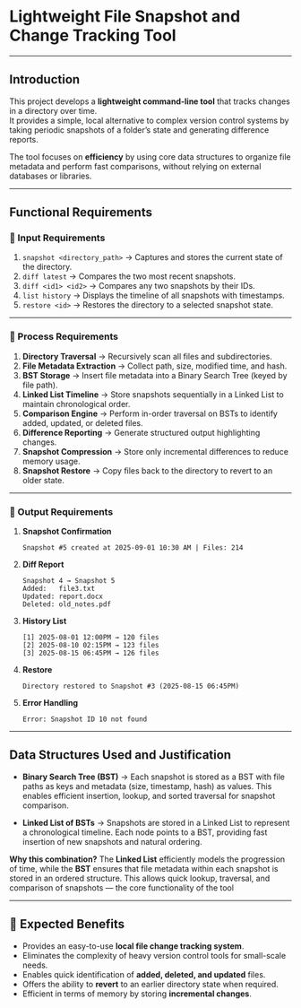 #  Lightweight File Snapshot and Change Tracking Tool

---

##  Introduction
This project develops a **lightweight command-line tool** that tracks changes in a directory over time.  
It provides a simple, local alternative to complex version control systems by taking periodic snapshots of a folder’s state and generating difference reports.

The tool focuses on **efficiency** by using core data structures to organize file metadata and perform fast comparisons, without relying on external databases or libraries.

---

##  Functional Requirements

### 🔹 Input Requirements
1. `snapshot <directory_path>` → Captures and stores the current state of the directory.
2. `diff latest` → Compares the two most recent snapshots.
3. `diff <id1> <id2>` → Compares any two snapshots by their IDs.
4. `list history` → Displays the timeline of all snapshots with timestamps.
5. `restore <id>` → Restores the directory to a selected snapshot state.

---

### 🔹 Process Requirements
1. **Directory Traversal** → Recursively scan all files and subdirectories.
2. **File Metadata Extraction** → Collect path, size, modified time, and hash.
3. **BST Storage** → Insert file metadata into a Binary Search Tree (keyed by file path).
4. **Linked List Timeline** → Store snapshots sequentially in a Linked List to maintain chronological order.
5. **Comparison Engine** → Perform in-order traversal on BSTs to identify added, updated, or deleted files.
6. **Difference Reporting** → Generate structured output highlighting changes.
7. **Snapshot Compression** → Store only incremental differences to reduce memory usage.
8. **Snapshot Restore** → Copy files back to the directory to revert to an older state.

---

### 🔹 Output Requirements
1. **Snapshot Confirmation**
   ```text
   Snapshot #5 created at 2025-09-01 10:30 AM | Files: 214
   ```
   
2. **Diff Report**
    ```text
    Snapshot 4 → Snapshot 5
    Added:   file3.txt
    Updated: report.docx
    Deleted: old_notes.pdf
   ```
3. **History List**
   ```text
   [1] 2025-08-01 12:00PM → 120 files
   [2] 2025-08-10 02:15PM → 123 files
   [3] 2025-08-15 06:45PM → 126 files
   ```
   
4. **Restore**
    ```text
   Directory restored to Snapshot #3 (2025-08-15 06:45PM)
    ```
   
5. **Error Handling**
   ```text
   Error: Snapshot ID 10 not found
    ```


---




##  Data Structures Used and Justification

* **Binary Search Tree (BST)** →
  Each snapshot is stored as a BST with file paths as keys and metadata (size, timestamp, hash) as values.
  This enables efficient insertion, lookup, and sorted traversal for snapshot comparison.

* **Linked List of BSTs** →
  Snapshots are stored in a Linked List to represent a chronological timeline.
  Each node points to a BST, providing fast insertion of new snapshots and natural ordering.

**Why this combination?**
The **Linked List** efficiently models the progression of time, while the **BST** ensures that file metadata within each snapshot is stored in an ordered structure.
This allows quick lookup, traversal, and comparison of snapshots — the core functionality of the tool

---

## 🌟 Expected Benefits
- Provides an easy-to-use **local file change tracking system**.
- Eliminates the complexity of heavy version control tools for small-scale needs.
- Enables quick identification of **added, deleted, and updated** files.
- Offers the ability to **revert** to an earlier directory state when required.
- Efficient in terms of memory by storing **incremental changes**.  
